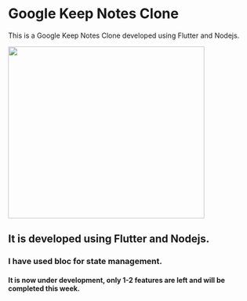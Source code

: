 # Google Keep Notes Clone
This is a Google Keep Notes Clone developed using Flutter and Nodejs.

<image src="https://github.com/Priyanshu078/google_keep_notes_clone/assets/66347715/5281fdb4-a909-46b6-a12a-f8af3c840e30"  width="400" height="350" >

## It is developed using Flutter and Nodejs.

### I have used bloc for state management.

#### It is now under development, only 1-2 features are left and will be completed this week.
